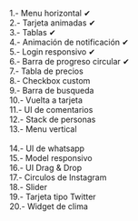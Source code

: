 1.- Menu horizontal ✔ <br> 
2.- Tarjeta animadas ✔ <br>
3.- Tablas ✔ <br>
4.- Animación de notificación ✔ <br>
5.- Login responsivo ✔ <br>
6.- Barra de progreso circular ✔ <br>
7.- Tabla de precios <br>
8.- Checkbox custom <br>
9.- Barra de busqueda <br>
10.- Vuelta a tarjeta <br>
11.- UI de comentarios <br>
12.- Stack de personas <br>
13.- Menu vertical <br>  
14.- UI de whatsapp <br>
15.- Model responsivo <br>
16.- UI Drag & Drop <br>
17.- Circulos de Instagram <br>
18.- Slider <br>
19.- Tarjeta tipo Twitter <br>
20.- Widget de clima <br>
